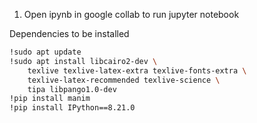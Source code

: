 1. Open ipynb in google collab to run jupyter notebook

Dependencies to be installed
```sh
!sudo apt update
!sudo apt install libcairo2-dev \
    texlive texlive-latex-extra texlive-fonts-extra \
    texlive-latex-recommended texlive-science \
    tipa libpango1.0-dev
!pip install manim
!pip install IPython==8.21.0
```
